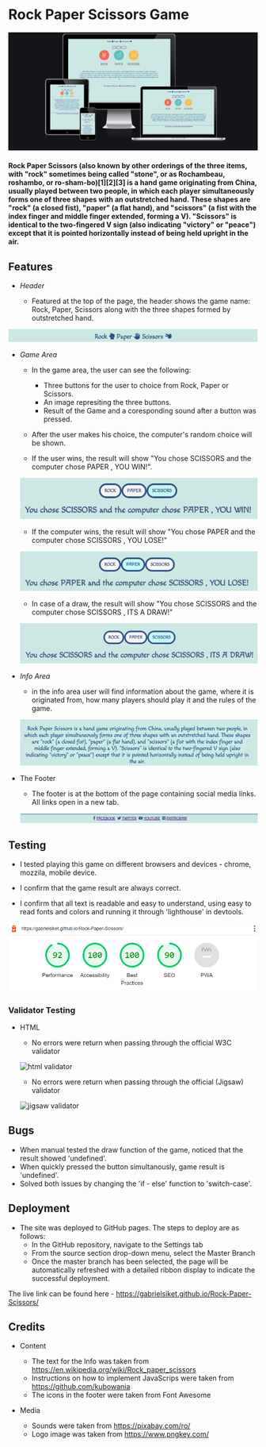 # Rock Paper Scissors Game

![Am I Responsive](assets/images/rps-responsive.png) 

#### Rock Paper Scissors (also known by other orderings of the three items, with "rock" sometimes being called "stone", or as Rochambeau, roshambo, or ro-sham-bo)[1][2][3] is a hand game originating from China, usually played between two people, in which each player simultaneously forms one of three shapes with an outstretched hand. These shapes are "rock" (a closed fist), "paper" (a flat hand), and "scissors" (a fist with the index finger and middle finger extended, forming a V). "Scissors" is identical to the two-fingered V sign (also indicating "victory" or "peace") except that it is pointed horizontally instead of being held upright in the air.



## Features

* _Header_

    * Featured at the top of the page, the header shows the game name: Rock, Paper, Scissors along with the three shapes formed by outstretched hand.

![header](assets/images/rps-header.png)

* _Game Area_

    * In the game area, the user can see the following: 
        * Three buttons for the user to choice from Rock, Paper or Scissors.
        * An image represiting the three buttons.
        * Result of the Game and a coresponding sound after a button was pressed.

    * After the user makes his choice, the computer's random choice will be shown.

    * If the user wins, the result will show "You chose SCISSORS and the computer chose PAPER , YOU WIN!".

    ![win](assets/images/rps-win.png)

    * If the computer wins, the result will show "You chose PAPER and the computer chose SCISSORS , YOU LOSE!"

    ![lost](assets/images/rps-lose.png)
    
    * In case of a draw, the result will show "You chose SCISSORS and the computer chose SCISSORS , ITS A DRAW!"

    ![draw](assets/images/rps-draw.png)

* _Info Area_

    * in the info area user will find information about the game, where it is originated from, how many players should play it and the rules of the game.

    ![info](assets/images/rps-info.png)

* The Footer

    * The footer is at the bottom of the page containing social media links. All links open in a new tab.

    ![footer](assets/images/rps-footer.png)

## Testing

* I tested playing this game on different browsers and devices - chrome, mozzila, mobile device.

* I confirm that the game result are always correct.

* I confirm that all text is readable and easy to understand, using easy to read fonts and colors and running it through 'lighthouse' in devtools.

![lighthouse](assets/images/rps-lighthouse.png)

### Validator Testing

* HTML
    * No errors were return when passing through the official W3C validator

    ![html validator]()

    * No errors were return when passing through the official (Jigsaw) validator

    ![jigsaw validator]()

## Bugs

* When manual tested the draw function of the game, noticed that the result showed 'undefined'.
* When quickly pressed the button simultanously, game result is 'undefined'.
* Solved both issues by changing the 'if - else' function to 'switch-case'.

## Deployment

* The site was deployed to GitHub pages. The steps to deploy are as follows:
    * In the GitHub repository, navigate to the Settings tab
    * From the source section drop-down menu, select the Master Branch
    * Once the master branch has been selected, the page will be automatically refreshed with a detailed ribbon display to indicate the successful deployment.

The live link can be found here - https://gabrielsiket.github.io/Rock-Paper-Scissors/

## Credits

* Content

    * The text for the Info was taken from https://en.wikipedia.org/wiki/Rock_paper_scissors
    * Instructions on how to implement JavaScrips were taken from https://github.com/kubowania
    * The icons in the footer were taken from Font Awesome

* Media

    * Sounds were taken from https://pixabay.com/ro/
    * Logo image was taken from https://www.pngkey.com/


    

